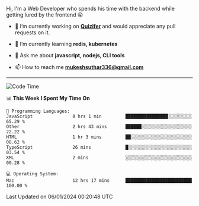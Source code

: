 Hi, I'm a Web Developer who spends his time with the backend while getting lured by the frontend 😜

- 🔭 I’m currently working on **[Quizifer](https://github.com/SutharMukesh/Quizifer/)** and would appreciate any pull requests on it.

- 🌱 I’m currently learning **redis, kubernetes**

- 💬 Ask me about **javascript, nodejs, CLI tools**

- 📫 How to reach me **mukeshsuthar336@gmail.com**

---
<!--START_SECTION:waka-->
![Code Time](http://img.shields.io/badge/Code%20Time-2%2C722%20hrs%2025%20mins-blue)

📊 **This Week I Spent My Time On** 

```text
💬 Programming Languages: 
JavaScript               8 hrs 1 min         ████████████████░░░░░░░░░   65.29 % 
Other                    2 hrs 43 mins       ██████░░░░░░░░░░░░░░░░░░░   22.22 % 
HTML                     1 hr 3 mins         ██░░░░░░░░░░░░░░░░░░░░░░░   08.62 % 
TypeScript               26 mins             █░░░░░░░░░░░░░░░░░░░░░░░░   03.54 % 
XML                      2 mins              ░░░░░░░░░░░░░░░░░░░░░░░░░   00.28 % 

💻 Operating System: 
Mac                      12 hrs 17 mins      █████████████████████████   100.00 % 
```


 Last Updated on 06/01/2024 00:20:48 UTC
<!--END_SECTION:waka-->
